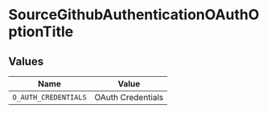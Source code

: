 # SourceGithubAuthenticationOAuthOptionTitle


## Values

| Name                 | Value                |
| -------------------- | -------------------- |
| `O_AUTH_CREDENTIALS` | OAuth Credentials    |